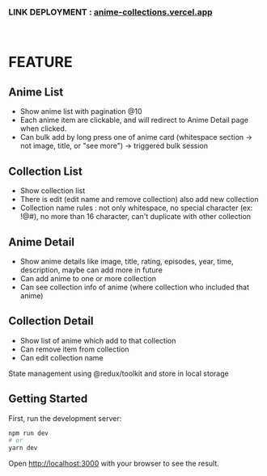 ### LINK DEPLOYMENT : [anime-collections.vercel.app](https://anime-collections.vercel.app)

<br/>

# FEATURE

## Anime List

- Show anime list with pagination @10
- Each anime item are clickable, and will
  redirect to Anime Detail page when clicked.
- Can bulk add by long press one of anime card (whitespace section -> not image, title, or "see more") -> triggered bulk session

## Collection List

- Show collection list
- There is edit (edit name and remove collection) also add new collection
- Collection name rules : not only whitespace, no special character (ex: !@#), no more than 16 character, can't duplicate with other collection

## Anime Detail

- Show anime details like image, title, rating, episodes, year, time, description, maybe can add more in future
- Can add anime to one or more collection
- Can see collection info of anime (where collection who included that anime)

## Collection Detail

- Show list of anime which add to that collection
- Can remove item from collection
- Can edit collection name

State management using @redux/toolkit and store in local storage

## Getting Started

First, run the development server:

```bash
npm run dev
# or
yarn dev
```

Open [http://localhost:3000](http://localhost:3000) with your browser to see the result.
